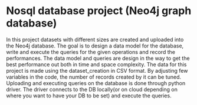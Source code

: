 # Nosql database project (Neo4j graph database)
In this project datasets with different sizes are created and uploaded into the Neo4j database. The goal is to design a data model for the database, write and execute the queries for the given operations and record the performances. The data model and queries are design in the way to get the best performance out both in time and space complexity.
The data for this project is made using the dataset_creation in CSV format. By adjusting few variables in the code, the number of records created by it can be tuned.
Uploading and executing queries on the database is done through python driver. The driver connects to the DB locally(or on cloud depending on where you want to have your DB to be set) and execute the queries.


